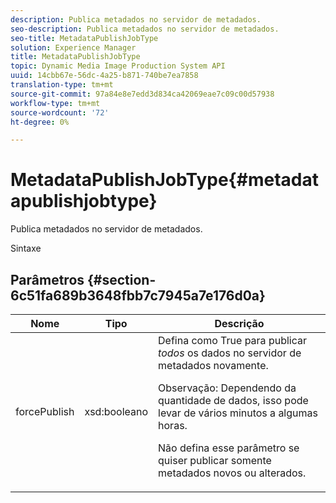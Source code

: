 ```yaml
---
description: Publica metadados no servidor de metadados.
seo-description: Publica metadados no servidor de metadados.
seo-title: MetadataPublishJobType
solution: Experience Manager
title: MetadataPublishJobType
topic: Dynamic Media Image Production System API
uuid: 14cbb67e-56dc-4a25-b871-740be7ea7858
translation-type: tm+mt
source-git-commit: 97a84e8e7edd3d834ca42069eae7c09c00d57938
workflow-type: tm+mt
source-wordcount: '72'
ht-degree: 0%

---
```



# MetadataPublishJobType{#metadatapublishjobtype}

Publica metadados no servidor de metadados.

Sintaxe

## Parâmetros {#section-6c51fa689b3648fbb7c7945a7e176d0a}

<table id="table_23B5CFC5C3F946F9AFDB6A83A1AAB7AF"> 
 <thead> 
  <tr> 
   <th colname="col1" class="entry"> Nome </th> 
   <th colname="col2" class="entry"> Tipo </th> 
   <th colname="col3" class="entry"> Descrição </th> 
  </tr> 
 </thead>
 <tbody> 
  <tr> 
   <td colname="col1"> <span class="codeph"> <span class="varname"> forcePublish</span> </span> </td> 
   <td colname="col2"> <span class="codeph"> xsd:booleano</span> </td> 
   <td colname="col3">Defina como <span class="codeph"> True</span> para publicar <i>todos</i> os dados no servidor de metadados novamente. <p>Observação:  Dependendo da quantidade de dados, isso pode levar de vários minutos a algumas horas. </p><p>Não defina esse parâmetro se quiser publicar somente metadados novos ou alterados. </p></td> 
  </tr> 
 </tbody> 
</table>

